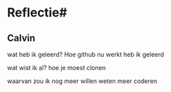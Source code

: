 # Reflectie#

<h2>Calvin </h2>

wat heb ik geleerd?
Hoe github nu werkt heb ik geleerd

wat wist ik al?
hoe je moest clonen

waarvan zou ik nog meer willen weten
meer coderen